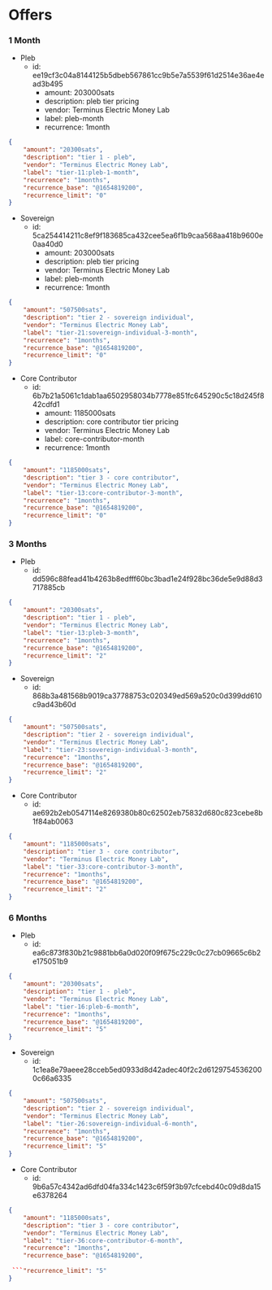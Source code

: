 # Offers

### 1 Month
- Pleb
    - id: ee19cf3c04a8144125b5dbeb567861cc9b5e7a5539f61d2514e36ae4ead3b495
      -  amount: 203000sats
      -  description: pleb tier pricing
      -  vendor: Terminus Electric Money Lab
      -  label: pleb-month
      -  recurrence: 1month
```json
{
    "amount": "20300sats",
    "description": "tier 1 - pleb",
    "vendor": "Terminus Electric Money Lab",
    "label": "tier-11:pleb-1-month",
    "recurrence": "1months",
    "recurrence_base": "@1654819200",
    "recurrence_limit": "0"
}
```
- Sovereign
    - id: 5ca254414211c8ef9f183685ca432cee5ea6f1b9caa568aa418b9600e0aa40d0
      -  amount: 203000sats
      -  description: pleb tier pricing
      -  vendor: Terminus Electric Money Lab
      -  label: pleb-month
      -  recurrence: 1month
```json
{
    "amount": "507500sats",
    "description": "tier 2 - sovereign individual",
    "vendor": "Terminus Electric Money Lab",
    "label": "tier-21:sovereign-individual-3-month",
    "recurrence": "1months",
    "recurrence_base": "@1654819200",
    "recurrence_limit": "0"
}
```
- Core Contributor
    - id: 6b7b21a5061c1dab1aa6502958034b7778e851fc645290c5c18d245f842cdfd1
      -  amount: 1185000sats
      -  description: core contributor tier pricing
      -  vendor: Terminus Electric Money Lab
      -  label: core-contributor-month
      -  recurrence: 1month
```json
{
    "amount": "1185000sats",
    "description": "tier 3 - core contributor",
    "vendor": "Terminus Electric Money Lab",
    "label": "tier-13:core-contributor-3-month",
    "recurrence": "1months",
    "recurrence_base": "@1654819200",
    "recurrence_limit": "0"
}
```

### 3 Months
- Pleb
    - id: dd596c88fead41b4263b8edfff60bc3bad1e24f928bc36de5e9d88d3717885cb
```json
{
    "amount": "20300sats",
    "description": "tier 1 - pleb",
    "vendor": "Terminus Electric Money Lab",
    "label": "tier-13:pleb-3-month",
    "recurrence": "1months",
    "recurrence_base": "@1654819200",
    "recurrence_limit": "2"
}
```
- Sovereign
    - id: 868b3a481568b9019ca37788753c020349ed569a520c0d399dd610c9ad43b60d
```json
{
    "amount": "507500sats",
    "description": "tier 2 - sovereign individual",
    "vendor": "Terminus Electric Money Lab",
    "label": "tier-23:sovereign-individual-3-month",
    "recurrence": "1months",
    "recurrence_base": "@1654819200",
    "recurrence_limit": "2"
}
```
- Core Contributor
    - id: ae692b2eb0547114e8269380b80c62502eb75832d680c823cebe8b1f84ab0063
```json
{
    "amount": "1185000sats",
    "description": "tier 3 - core contributor",
    "vendor": "Terminus Electric Money Lab",
    "label": "tier-33:core-contributor-3-month",
    "recurrence": "1months",
    "recurrence_base": "@1654819200",
    "recurrence_limit": "2"
}
```

### 6 Months
- Pleb
    - id: ea6c873f830b21c9881bb6a0d020f09f675c229c0c27cb09665c6b2e175051b9
```json
{
    "amount": "20300sats",
    "description": "tier 1 - pleb",
    "vendor": "Terminus Electric Money Lab",
    "label": "tier-16:pleb-6-month",
    "recurrence": "1months",
    "recurrence_base": "@1654819200",
    "recurrence_limit": "5"
}
```
- Sovereign
    - id: 1c1ea8e79aeee28cceb5ed0933d8d42adec40f2c2d61297545362000c66a6335
```json
{
    "amount": "507500sats",
    "description": "tier 2 - sovereign individual",
    "vendor": "Terminus Electric Money Lab",
    "label": "tier-26:sovereign-individual-6-month",
    "recurrence": "1months",
    "recurrence_base": "@1654819200",
    "recurrence_limit": "5"
}
```
- Core Contributor
    - id: 9b6a57c4342ad6dfd04fa334c1423c6f59f3b97cfcebd40c09d8da15e6378264
```json
{
    "amount": "1185000sats",
    "description": "tier 3 - core contributor",
    "vendor": "Terminus Electric Money Lab",
    "label": "tier-36:core-contributor-6-month",
    "recurrence": "1months",
    "recurrence_base": "@1654819200",
 
 ```"recurrence_limit": "5"
}